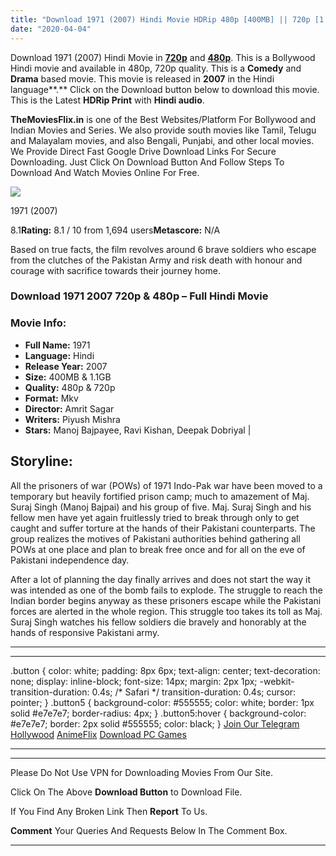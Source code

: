```yaml
---
title: "Download 1971 (2007) Hindi Movie HDRip 480p [400MB] || 720p [1.1GB] ||"
date: "2020-04-04"
---
```


Download 1971 (2007) Hindi Movie in [**720p**](https://1moviesflix.com/720p-movies/) and **[480p](https://1moviesflix.com/480p-movies/)**. This is a Bollywood Hindi movie and available in 480p, 720p quality. This is a **Comedy** and **Drama** based movie. This movie is released in **2007** in the Hindi language**.** Click on the Download button below to download this movie. This is the Latest **HDRip Print** with **Hindi audio**.

**TheMoviesFlix.in** is one of the Best Websites/Platform For Bollywood and Indian Movies and Series. We also provide south movies like Tamil, Telugu and Malayalam movies, and also Bengali, Punjabi, and other local movies. We Provide Direct Fast Google Drive Download Links For Secure Downloading. Just Click On Download Button And Follow Steps To Download And Watch Movies Online For Free.

[![](https://m.media-amazon.com/images/M/MV5BZDQyZWI4MjktZDNlYS00MDM1LWEzNzAtYTIyZDk4MTBkZjUwXkEyXkFqcGdeQXVyMzE0Njk1NjI@._V1_SX300.jpg)](https://www.imdb.com/title/tt0983990/ "1971")

1971 (2007)

8.1**Rating:** 8.1 / 10 from 1,694 users**Metascore:** N/A

Based on true facts, the film revolves around 6 brave soldiers who escape from the clutches of the Pakistan Army and risk death with honour and courage with sacrifice towards their journey home.

### Download 1971 2007 720p & 480p – Full Hindi Movie

### Movie Info:

- **Full Name:** 1971
- **Language:** Hindi
- **Release Year:** 2007
- **Size:** 400MB & 1.1GB
- **Quality:** 480p & 720p
- **Format:** Mkv
- **Director:** Amrit Sagar
- **Writers:** Piyush Mishra
- **Stars:** Manoj Bajpayee, Ravi Kishan, Deepak Dobriyal |

## Storyline:

All the prisoners of war (POWs) of 1971 Indo-Pak war have been moved to a temporary but heavily fortified prison camp; much to amazement of Maj. Suraj Singh (Manoj Bajpai) and his group of five. Maj. Suraj Singh and his fellow men have yet again fruitlessly tried to break through only to get caught and suffer torture at the hands of their Pakistani counterparts. The group realizes the motives of Pakistani authorities behind gathering all POWs at one place and plan to break free once and for all on the eve of Pakistani independence day.

After a lot of planning the day finally arrives and does not start the way it was intended as one of the bomb fails to explode. The struggle to reach the Indian border begins anyway as these prisoners escape while the Pakistani forces are alerted in the whole region. This struggle too takes its toll as Maj. Suraj Singh watches his fellow soldiers die bravely and honorably at the hands of responsive Pakistani army.

* * *

* * *

.button { color: white; padding: 8px 6px; text-align: center; text-decoration: none; display: inline-block; font-size: 14px; margin: 2px 1px; -webkit-transition-duration: 0.4s; /\* Safari \*/ transition-duration: 0.4s; cursor: pointer; } .button5 { background-color: #555555; color: white; border: 1px solid #e7e7e7; border-radius: 4px; } .button5:hover { background-color: #e7e7e7; border: 2px solid #555555; color: black; } [Join Our Telegram](http://gdrivepro.xyz/join.php) [Hollywood](https://moviesverse.com/) [AnimeFlix](https://animeflix.in/) [Download PC Games](https://gamesflix.net/)  

* * *

* * *

  

Please Do Not Use VPN for Downloading Movies From Our Site.

Click On The Above **Download Button** to Download File.

If You Find Any Broken Link Then **Report** To Us.

**Comment** Your Queries And Requests Below In The Comment Box.

* * *
